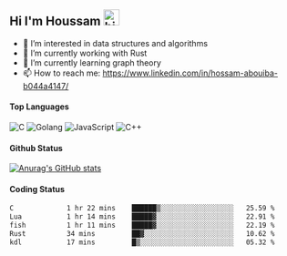 ## Hi I'm Houssam <img src="https://user-images.githubusercontent.com/1303154/88677602-1635ba80-d120-11ea-84d8-d263ba5fc3c0.gif" width="28px" alt="hi">

- 👀 I’m interested in data structures and algorithms
- 🔭 I’m currently working with Rust
- 🌱 I’m currently learning graph theory
- 📫 How to reach me: https://www.linkedin.com/in/hossam-abouiba-b044a4147/

#### Top Languages

![C](https://img.shields.io/badge/c-%2300599C.svg?style=for-the-badge&logo=c&logoColor=white)
![Golang](https://img.shields.io/badge/go-blue?style=for-the-badge&logo=Goland)
![JavaScript](https://img.shields.io/badge/javascript-%23323330.svg?style=for-the-badge&logo=javascript&logoColor=%23F7DF1E)
![C++](https://img.shields.io/badge/C%2B%2B-blue?style=for-the-badge&logo=C%2B%2B)


#### Github Status
[![Anurag's GitHub stats](https://github-readme-stats.vercel.app/api?username=0xhoussam&theme=tokyonight)](https://github.com/anuraghazra/github-readme-stats)

#### Coding Status
<!--START_SECTION:waka-->

```txt
C             1 hr 22 mins    ██████▒░░░░░░░░░░░░░░░░░░   25.59 %
Lua           1 hr 14 mins    █████▓░░░░░░░░░░░░░░░░░░░   22.91 %
fish          1 hr 11 mins    █████▓░░░░░░░░░░░░░░░░░░░   22.19 %
Rust          34 mins         ██▓░░░░░░░░░░░░░░░░░░░░░░   10.62 %
kdl           17 mins         █▒░░░░░░░░░░░░░░░░░░░░░░░   05.32 %
```

<!--END_SECTION:waka-->
